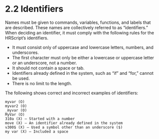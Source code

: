 # 2.2 Identifiers

Names must be given to commands, variables, functions, and labels that are described. These names are collectively referred to as “identifiers.” When deciding an identifier, it must comply with the following rules for the HRScript’s identifiers.

* It must consist only of uppercase and lowercase letters, numbers, and underscores.
* The first character must only be either a lowercase or uppercase letter or an underscore, not a number.
* It should not contain a space or tab.
* Identifiers already defined in the system, such as “if” and “for,” cannot be used.
* There is no limit to the length.

The following shows correct and incorrect examples of identifiers:

```text
myvar (O) 
myvar2 (O)
_myvar (O)
MyVar (O)
310a (X) – Started with a number
move (X) – An identifier already defined in the system
v300$ (X) – Used a symbol other than an underscore ($)
my var (X) – Included a space
```



